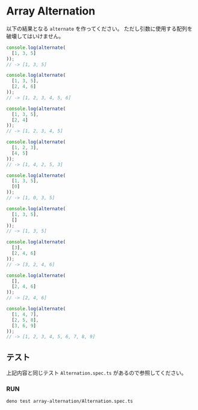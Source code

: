 # Array Alternation

以下の結果となる `alternate` を作ってください。
ただし引数に使用する配列を破壊してはいけません。

```typescript
console.log(alternate(
  [1, 3, 5]
));
// -> [1, 3, 5]

console.log(alternate(
  [1, 3, 5],
  [2, 4, 6]
));
// -> [1, 2, 3, 4, 5, 6]

console.log(alternate(
  [1, 3, 5],
  [2, 4]
));
// -> [1, 2, 3, 4, 5]

console.log(alternate(
  [1, 2, 3],
  [4, 5]
));
// -> [1, 4, 2, 5, 3]

console.log(alternate(
  [1, 3, 5],
  [0]
));
// -> [1, 0, 3, 5]

console.log(alternate(
  [1, 3, 5],
  []
));
// -> [1, 3, 5]

console.log(alternate(
  [3],
  [2, 4, 6]
));
// -> [3, 2, 4, 6]

console.log(alternate(
  [],
  [2, 4, 6]
));
// -> [2, 4, 6]

console.log(alternate(
  [1, 4, 7],
  [2, 5, 8],
  [3, 6, 9]
));
// -> [1, 2, 3, 4, 5, 6, 7, 8, 9]

```

## テスト

上記内容と同じテスト `Alternation.spec.ts` があるので参照してください。

### RUN

```bash
deno test array-alternation/Alternation.spec.ts
```